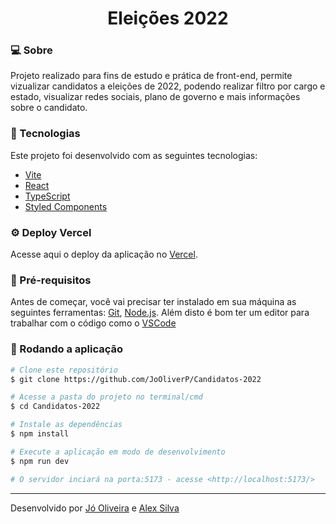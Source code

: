 <h1 align="center">
    Eleições 2022
</h1>

###  💻 Sobre
Projeto realizado para fins de estudo e prática de front-end, permite vizualizar candidatos a eleições de 2022, podendo realizar filtro por cargo e estado, visualizar redes sociais, plano de governo e mais informações sobre o candidato.

### 🚀 Tecnologias
Este projeto foi desenvolvido com as seguintes tecnologias:
- [Vite](https://vitejs.dev/)
- [React](https://reactjs.org)
- [TypeScript](https://www.typescriptlang.org/)
- [Styled Components](https://styled-components.com/)



### ⚙️ Deploy Vercel
Acesse aqui o deploy da aplicação no [Vercel](https://candidatos-2022.vercel.app/).

###  🎲 Pré-requisitos

Antes de começar, você vai precisar ter instalado em sua máquina as seguintes ferramentas:
[Git](https://git-scm.com), [Node.js](https://nodejs.org/en/). 
Além disto é bom ter um editor para trabalhar com o código como o  [VSCode](https://code.visualstudio.com/)

### 🎲 Rodando a aplicação

```bash
# Clone este repositório
$ git clone https://github.com/JoOliverP/Candidatos-2022

# Acesse a pasta do projeto no terminal/cmd
$ cd Candidatos-2022

# Instale as dependências
$ npm install

# Execute a aplicação em modo de desenvolvimento
$ npm run dev

# O servidor inciará na porta:5173 - acesse <http://localhost:5173/>
```

---

Desenvolvido por [Jó Oliveira](https://www.linkedin.com/in/j%C3%B3-oliveira/) e [Alex Silva]([linkedin.com/in/alex-silva-79596099](https://www.linkedin.com/in/alex-silva-79596099)) 

